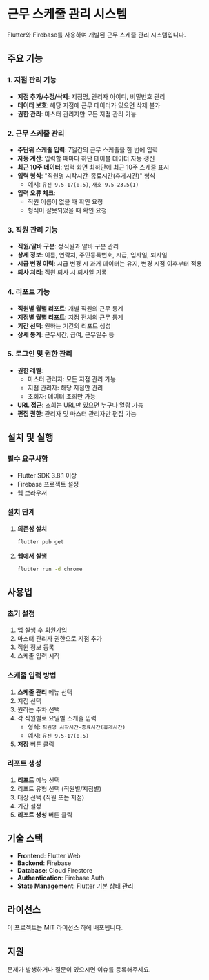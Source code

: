 # 근무 스케줄 관리 시스템

Flutter와 Firebase를 사용하여 개발된 근무 스케줄 관리 시스템입니다.

## 주요 기능

### 1. 지점 관리 기능
- **지점 추가/수정/삭제**: 지점명, 관리자 아이디, 비밀번호 관리
- **데이터 보호**: 해당 지점에 근무 데이터가 있으면 삭제 불가
- **권한 관리**: 마스터 관리자만 모든 지점 관리 가능

### 2. 근무 스케줄 관리
- **주단위 스케줄 입력**: 7일간의 근무 스케줄을 한 번에 입력
- **자동 계산**: 입력할 때마다 하단 테이블 데이터 자동 갱신
- **최근 10주 데이터**: 입력 화면 최하단에 최근 10주 스케줄 표시
- **입력 형식**: "직원명 시작시간-종료시간(휴게시간)" 형식
  - 예시: `유진 9.5-17(0.5)`, `재호 9.5-23.5(1)`
- **입력 오류 체크**: 
  - 직원 이름이 없을 때 확인 요청
  - 형식이 잘못되었을 때 확인 요청

### 3. 직원 관리 기능
- **직원/알바 구분**: 정직원과 알바 구분 관리
- **상세 정보**: 이름, 연락처, 주민등록번호, 시급, 입사일, 퇴사일
- **시급 변경 이력**: 시급 변경 시 과거 데이터는 유지, 변경 시점 이후부터 적용
- **퇴사 처리**: 직원 퇴사 시 퇴사일 기록

### 4. 리포트 기능
- **직원별 월별 리포트**: 개별 직원의 근무 통계
- **지점별 월별 리포트**: 지점 전체의 근무 통계
- **기간 선택**: 원하는 기간의 리포트 생성
- **상세 통계**: 근무시간, 급여, 근무일수 등

### 5. 로그인 및 권한 관리
- **권한 레벨**:
  - 마스터 관리자: 모든 지점 관리 가능
  - 지점 관리자: 해당 지점만 관리
  - 조회자: 데이터 조회만 가능
- **URL 접근**: 조회는 URL만 있으면 누구나 열람 가능
- **편집 권한**: 관리자 및 마스터 관리자만 편집 가능

## 설치 및 실행

### 필수 요구사항
- Flutter SDK 3.8.1 이상
- Firebase 프로젝트 설정
- 웹 브라우저

### 설치 단계

1. **의존성 설치**
   ```bash
   flutter pub get
   ```

2. **웹에서 실행**
   ```bash
   flutter run -d chrome
   ```

## 사용법

### 초기 설정
1. 앱 실행 후 회원가입
2. 마스터 관리자 권한으로 지점 추가
3. 직원 정보 등록
4. 스케줄 입력 시작

### 스케줄 입력 방법
1. **스케줄 관리** 메뉴 선택
2. 지점 선택
3. 원하는 주차 선택
4. 각 직원별로 요일별 스케줄 입력
   - 형식: `직원명 시작시간-종료시간(휴게시간)`
   - 예시: `유진 9.5-17(0.5)`
5. **저장** 버튼 클릭

### 리포트 생성
1. **리포트** 메뉴 선택
2. 리포트 유형 선택 (직원별/지점별)
3. 대상 선택 (직원 또는 지점)
4. 기간 설정
5. **리포트 생성** 버튼 클릭

## 기술 스택

- **Frontend**: Flutter Web
- **Backend**: Firebase
- **Database**: Cloud Firestore
- **Authentication**: Firebase Auth
- **State Management**: Flutter 기본 상태 관리

## 라이선스

이 프로젝트는 MIT 라이선스 하에 배포됩니다.

## 지원

문제가 발생하거나 질문이 있으시면 이슈를 등록해주세요.
